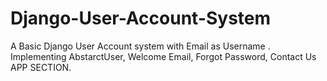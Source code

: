 # Django-User-Account-System
A Basic Django User Account system with Email as Username . Implementing AbstarctUser, Welcome Email, Forgot Password, Contact Us APP SECTION. 
